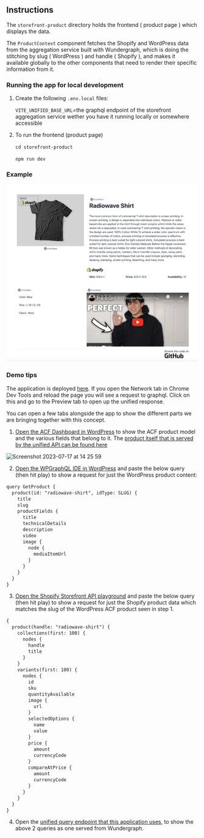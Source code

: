 ## Instructions

The `storefront-product` directory holds the frontend ( product page ) which displays the data.

The `ProductContext` component fetches the Shopify and WordPress data from the aggregation service built with Wundergraph, which is doing the stitching by slug ( WordPress ) and handle ( Shopify ), and makes it available globally to the other components that need to render their specific information from it.

### Running the app for local development

1. Create the following `.env.local` files:

   `VITE_UNIFIED_BASE_URL`=the graphql endpoint of the storefront aggregation service wether you have it running locally or somewhere accessible

2. To run the frontend (product page)

   `cd storefront-product`

   `npm run dev`

### Example

![Example Screenshot](https://github.com/RossoMaguire/aggservice-product-poc/blob/5e5f2010ad65ded4d8df4e4c0dd7ce24135d4e93/storefront-product/example.png)

### Demo tips

The application is deployed [here](https://aggservice-product-i4kb4yik6-rossomaguire.vercel.app/). If you open the Network tab in Chrome Dev Tools and reload the page you will see a request to graphql. Click on this and go to the Preview tab to open up the unified response.

You can open a few tabs alongside the app to show the different parts we are bringing together with this concept.

1. [Open the ACF Dashboard in WordPress](https://bpatlasprodsho.wpengine.com/wp-admin/post.php?post=4755&action=edit) to show the ACF product model and the various fields that belong to it. The [product itself that is served by the unified API can be found here](https://bpatlasprodsho.wpengine.com/wp-admin/edit.php?post_type=product)

<img width="1760" alt="Screenshot 2023-07-17 at 14 25 59" src="https://github.com/RossoMaguire/aggservice-product-poc/assets/48026075/67941196-3b25-4757-8448-15be8ce0adf1">

2. [Open the WPGraphQL IDE in WordPress](https://bpatlasprodsho.wpengine.com/wp-admin/admin.php?page=graphiql-ide) and paste the below query (then hit play) to show a request for just the WordPress product content:

```
query GetProduct {
  product(id: "radiowave-shirt", idType: SLUG) {
    title
    slug
    productFields {
      title
      technicalDetails
      description
      video
      image {
        node {
          mediaItemUrl
        }
      }
    }
  }
}
```

3. [Open the Shopify Storefront API playground](https://admin.shopify.com/store/blueprintbetatest/apps/5a3c93b0e9bc8d5abf63531fcd829b5d) and paste the below query (then hit play) to show a request for just the Shopify product data which matches the slug of the WordPress ACF product seen in step 1.

```
{
  product(handle: "radiowave-shirt") {
    collections(first: 100) {
      nodes {
        handle
        title
      }
    }
    variants(first: 100) {
      nodes {
        id
        sku
        quantityAvailable
        image {
          url
        }
        selectedOptions {
          name
          value
        }
        price {
          amount
          currencyCode
        }
        compareAtPrice {
          amount
          currencyCode
        }
      }
    }
  }
}
```

4. Open the [unified query endpoint that this application uses](https://aggservice-api-poc.wundergraph.dev/operations/Product?slug=%22radiowave-shirt%22), to show the above 2 queries as one served from Wundergraph.



